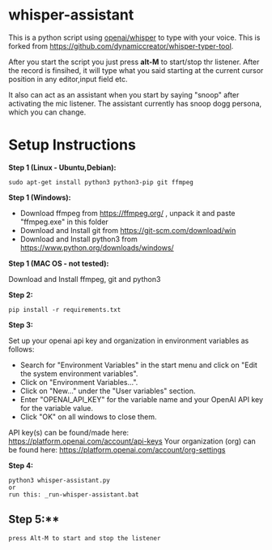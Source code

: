 # whisper-assistant

This is a python script using [openai/whisper](https://github.com/openai/whisper) to type with your voice. This is forked from https://github.com/dynamiccreator/whisper-typer-tool.

After you start the script you just press **alt-M** to start/stop thr listener. After the record is finsihed, it will type what you said starting at the current cursor position in any editor,input field etc.

It also can act as an assistant when you start by saying "snoop" after activating the mic listener. The assistant currently has snoop dogg persona, which you can change. 

# Setup Instructions

**Step 1 (Linux - Ubuntu,Debian):**

    sudo apt-get install python3 python3-pip git ffmpeg

**Step 1 (Windows):**

- Download ffmpeg from https://ffmpeg.org/ , unpack it and paste "ffmpeg.exe" in this folder
- Download and Install git from https://git-scm.com/download/win
- Download and Install python3 from https://www.python.org/downloads/windows/

**Step 1 (MAC OS - not tested):**

Download and Install ffmpeg, git and python3

**Step 2:**

    pip install -r requirements.txt

**Step 3:**

Set up your openai api key and organization in environment variables as follows:

- Search for "Environment Variables" in the start menu and click on "Edit the system environment variables".
- Click on "Environment Variables...".
- Click on "New..." under the "User variables" section.
- Enter "OPENAI_API_KEY" for the variable name and your OpenAI API key for the variable value.
- Click "OK" on all windows to close them.

API key(s) can be found/made here: https://platform.openai.com/account/api-keys
Your organization (org) can be found here: https://platform.openai.com/account/org-settings

**Step 4:**

    python3 whisper-assistant.py
    or 
    run this: _run-whisper-assistant.bat

## Step 5:**

    press Alt-M to start and stop the listener
